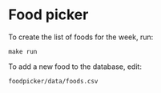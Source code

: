 # Food picker


To create the list of foods for the week, run:

``
make run
``


To add a new food to the database, edit:

``
foodpicker/data/foods.csv
``

